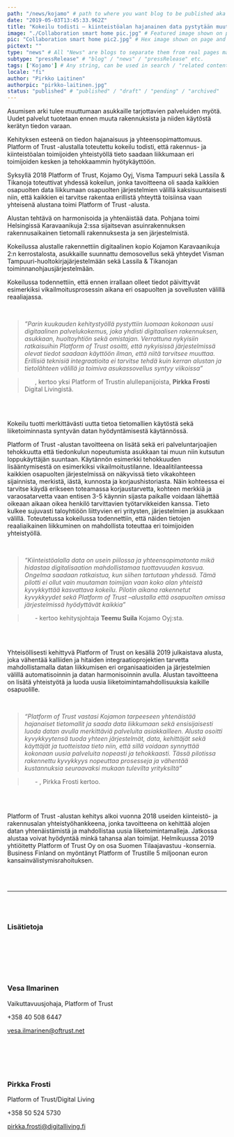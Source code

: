 ```yaml
---
path: "/news/kojamo" # path to where you want blog to be published aka https://www.platformoftrust.net//blogs/sport-venue
date: "2019-05-03T13:45:33.962Z"
title: "Kokeilu todisti – kiinteistöalan hajanainen data pystytään muuttamaan asukkaan hyödyksi yhteistyöllä"
image: "./Collaboration smart home pic.jpg" # Featured image shown on page and listings. Save in same folder. Don't use svg.
pic: "Collaboration smart home pic2.jpg" # Hex image shown on page and listings. No path, just filename. Save in same folder. Don't use svg.
pictext: ""
type: "news" # All "News" are blogs to separate them from real pages made with MarkDown, so that they appear in blog listings etc.
subtype: "pressRelease" # "blog" / "news" / "pressRelease" etc.
tags: ['Kojamo'] # Any string, can be used in search / "related content"
locale: "fi"
author: "Pirkko Laitinen"
authorpic: "pirkko-laitinen.jpg"
status: "published" # "published" / "draft" / "pending" / "archived"
---
```

Asumisen arki tulee muuttumaan asukkaille tarjottavien palveluiden myötä. Uudet palvelut tuotetaan ennen muuta rakennuksista ja niiden käytöstä kerätyn tiedon varaan.

Kehityksen esteenä on tiedon hajanaisuus ja yhteensopimattomuus. Platform of Trust -alustalla toteutettu kokeilu todisti, että rakennus- ja kiinteistöalan toimijoiden yhteistyöllä tieto saadaan liikkumaan eri toimijoiden kesken ja tehokkaammin hyötykäyttöön.

Syksyllä 2018 Platform of Trust, Kojamo Oyj, Visma Tampuuri sekä Lassila & Tikanoja toteuttivat yhdessä kokeilun, jonka tavoitteena oli saada kaikkien osapuolten data liikkumaan osapuolten järjestelmien välillä kaksisuuntaisesti niin, että kaikkien ei tarvitse rakentaa erillistä yhteyttä toisiinsa vaan yhteisenä alustana toimi Platform of Trust -alusta.

Alustan tehtävä on harmonisoida ja yhtenäistää data. Pohjana toimi Helsingissä Karavaanikuja 2:ssa sijaitsevan asuinrakennuksen rakennusaikainen tietomalli rakennuksesta ja sen järjestelmistä.

Kokeilussa alustalle rakennettiin digitaalinen kopio Kojamon Karavaanikuja 2:n kerrostalosta, asukkaille suunnattu demosovellus sekä yhteydet Visman Tampuuri-huoltokirjajärjestelmään sekä Lassila & Tikanojan toiminnanohjausjärjestelmään.

Kokeilussa todennettiin, että ennen irrallaan olleet tiedot päivittyvät esimerkiksi vikailmoitusprosessin aikana eri osapuolten ja sovellusten välillä reaaliajassa.

<br/>

>_”Parin kuukauden kehitystyöllä pystyttiin luomaan kokonaan uusi digitaalinen palvelukokemus, joka yhdisti digitaalisen rakennuksen, asukkaan, huoltoyhtiön sekä omistajan. Verrattuna nykyisiin ratkaisuihin Platform of Trust osoitti, että nykyisissä järjestelmissä olevat tiedot saadaan käyttöön ilman, että niitä tarvitsee muuttaa. Erillisiä teknisiä integraatioita ei tarvitse tehdä kuin kerran alustan ja tietolähteen välillä ja toimiva asukassovellus syntyy viikoissa”_

>&nbsp;&nbsp;&nbsp;&nbsp;&nbsp;&nbsp;, kertoo yksi Platform of Trustin alullepanijoista, **Pirkka Frosti** Digital Livingistä.



<br/><br/>

Kokeilu tuotti merkittävästi uutta tietoa tietomallien käytöstä sekä liiketoiminnasta syntyvän datan hyödyntämisestä käytännössä.

Platform of Trust -alustan tavoitteena on lisätä sekä eri palveluntarjoajien tehokkuutta että tiedonkulun nopeutumista asukkaan tai muun niin kutsutun loppukäyttäjän suuntaan. Käytännön esimerkki tehokkuuden lisääntymisestä on esimerkiksi vikailmoitustilanne. Ideaalitilanteessa kaikkien osapuolten järjestelmissä on näkyvissä tieto vikakohteen sijainnista, merkistä, iästä, kunnosta ja korjaushistoriasta. Näin kohteessa ei tarvitse käydä erikseen toteamassa korjaustarvetta, kohteen merkkiä ja varaosatarvetta vaan entisen 3-5 käynnin sijasta paikalle voidaan lähettää oikeaan aikaan oikea henkilö tarvittavien työtarvikkeiden kanssa. Tieto kulkee sujuvasti taloyhtiöön liittyvien eri yritysten, järjestelmien ja asukkaan välillä. Toteutetussa kokeilussa todennettiin, että näiden tietojen reaaliaikainen liikkuminen on mahdollista toteuttaa eri toimijoiden yhteistyöllä.

<br/>


>_“Kiinteistöalalla data on usein piilossa ja yhteensopimatonta mikä hidastaa digitalisaation mahdollistamaa tuottavuuden kasvua. Ongelma saadaan ratkaistua, kun siihen tartutaan yhdessä. Tämä pilotti ei ollut vain muutaman toimijan vaan koko alan yhteistä kyvykkyttää kasvattava kokeilu. Pilotin aikana rakennetut kyvykkyydet sekä Platform of Trust –alustalla että osapuolten omissa järjestelmissä hyödyttävät kaikkia”_

>&nbsp;&nbsp;&nbsp;&nbsp;&nbsp;&nbsp;- kertoo kehitysjohtaja **Teemu Suila** Kojamo Oyj:sta.




<br/><br/>

Yhteisöllisesti kehittyvä Platform of Trust on kesällä 2019 julkaistava alusta, joka vähentää kalliiden ja hitaiden integraatioprojektien tarvetta mahdollistamalla datan liikkumisen eri organisaatioiden ja järjestelmien välillä automatisoinnin ja datan harmonisoinnin avulla. Alustan tavoitteena on lisätä yhteistyötä ja luoda uusia liiketoimintamahdollisuuksia kaikille osapuolille.

<br/>

>_“Platform of Trust vastasi Kojamon tarpeeseen yhtenäistää hajanaiset tietomallit ja saada data liikkumaan sekä ensisijaisesti luoda datan avulla merkittäviä palveluita asiakkailleen. Alusta osoitti kyvykkyytensä tuoda yhteen järjestelmät, data, kehittäjät sekä käyttäjät ja tuotteistaa tieto niin, että sillä voidaan synnyttää kokonaan uusia palveluita nopeasti ja tehokkaasti. Tässä pilotissa rakennettu kyvykkyys nopeuttaa prosesseja ja vähentää kustannuksia seuraavaksi mukaan tulevilta yrityksiltä”_

>&nbsp;&nbsp;&nbsp;&nbsp;&nbsp;&nbsp;- , Pirkka Frosti kertoo.

<br/><br/>

Platform of Trust -alustan kehitys alkoi vuonna 2018 useiden kiinteistö- ja rakennusalan yhteistyöhankkeena, jonka tavoitteena on kehittää alojen datan yhtenäistämistä ja mahdollistaa uusia liiketoimintamalleja. Jatkossa alustaa voivat hyödyntää minkä tahansa alan toimijat. Helmikuussa 2019 yhtiöitetty Platform of Trust Oy on osa Suomen Tilaajavastuu -konsernia. Business Finland on myöntänyt Platform of Trustille 5 miljoonan euron kansainvälistymisrahoituksen.

<br/><br/>

<hr/>

<br/><br/>

### Lisätietoja

<br/><br/>

<br/>

<br/>

### **Vesa Ilmarinen**

Vaikuttavuusjohaja, Platform of Trust

+358 40 508 6447

vesa.ilmarinen@oftrust.net

<br/><br/><br/><br/>

### **Pirkka Frosti**

Platform of Trust/Digital Living

+358 50 524 5730

pirkka.frosti@digitalliving.fi
